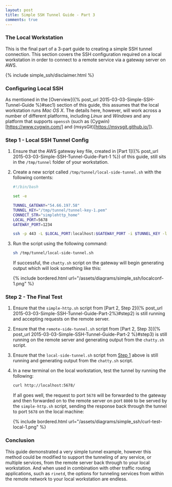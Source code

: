 ```yaml
---
layout: post
title: Simple SSH Tunnel Guide - Part 3
comments: true
---
```



### The Local Workstation

This is the final part of a 3-part guide to creating a simple SSH tunnel connection. This section covers the SSH configuration required on a local workstation in order to connect to a remote service via a gateway server on AWS.


{% include simple_ssh/disclaimer.html %}

<a name="sec1"></a>
### Configuring Local SSH

As mentioned in the [Overview]({% post_url 2015-03-03-Simple-SSH-Tunnel-Guide %}#sec1) section of this guide, this assumes that the local workstation runs _Mac OS X_. The details here, however, will work across a number of different platforms, including _Linux_ and _Windows_ and any platform that supports `openssh` (such as (Cygwin)[https://www.cygwin.com/] and (msysGit)[https://msysgit.github.io/]).


<a name="step1"></a>
### Step 1 - Local SSH Tunnel Config

1. Ensure that the AWS gateway key file, created in [Part 1]({% post_url 2015-03-03-Simple-SSH-Tunnel-Guide-Part-1 %}) of this guide, still sits in the `/tmp/tunnel` folder of your workstation. 

2. Create a new script called `/tmp/tunnel/local-side-tunnel.sh` with the following contents:

    ```bash
    #!/bin/bash

    set -e

    TUNNEL_GATEWAY="54.66.197.58"
    TUNNEL_KEY="/tmp/tunnel/tunnel-key-1.pem"
    CONNECT_STR="simplehttp_home"
    LOCAL_PORT=5678
    GATEWAY_PORT=1234

    ssh -p 443 -L $LOCAL_PORT:localhost:$GATEWAY_PORT -i $TUNNEL_KEY -l root $TUNNEL_GATEWAY ./chatty.sh $CONNECT_STR
    ```

3. Run the script using the following command:

    ```bash
    sh /tmp/tunnel/local-side-tunnel.sh
    ```

    If successful, the `chatty.sh` script on the gateway will begin generating output which will look something like this:

    {% include bordered.html url="/assets/diagrams/simple_ssh/localconf-1.png" %}

<a name="step2"></a>
### Step 2 - The Final Test

1. Ensure that the `simple-http.sh` script from [Part 2, Step 2]({% post_url 2015-03-03-Simple-SSH-Tunnel-Guide-Part-2%}#step2) is still running and accepting requests on the remote server.

2. Ensure that the `remote-side-tunnel.sh` script from [Part 2, Step 3]({% post_url 2015-03-03-Simple-SSH-Tunnel-Guide-Part-2 %}#step3) is still running on the remote server and generating output from the `chatty.sh` script.

3. Ensure that the `local-side-tunnel.sh` script from [Step 1](#step1) above is still running and generating output from the `chatty.sh` script.

4. In a new terminal on the local workstation, test the tunnel by running the following:

    ```bash
    curl http://localhost:5678/
    ```

    If all goes well, the request to port `5678` will be forwarded to the gateway and then forwarded on to the remote server on port `8000` to be served by the `simple-http.sh` script, sending the response back through the tunnel to port `5678` on the local machine:

    {% include bordered.html url="/assets/diagrams/simple_ssh/curl-test-local-1.png" %}
    

<a name="sec2"></a>
### Conclusion

This guide demonstrated a very simple tunnel example, however this method could be modified to support the tunneling of any service, or multiple services, from the remote server back through to your local workstation. And when used in combination with other traffic routing applications, such as `rinetd`, the options for tunneling services from within the remote network to your local workstation are endless.

